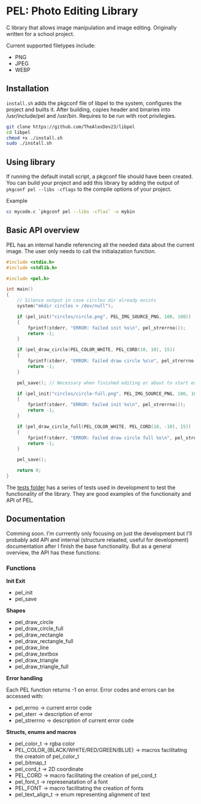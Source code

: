 # PEL: Photo Editing Library

C library that allows image manipulation and image editing. Originally written for a school project.

Current supported filetypes include:
- PNG
- JPEG
- WEBP

## Installation

`install.sh` adds the pkgconf file of libpel to the system, configures the project and builts it.
After building, copies header and binaries into /usr/include/pel and /usr/bin.
Requires to be run with root privilegies.

```bash
git clone https://github.com/TheAlexDev23/libpel
cd libpel
chmod +x ./install.sh
sudo ./install.sh
```

## Using library
If running the default install script, a pkgconf file should have been created. You can build your project and add this library by adding the output of `pkgconf pel --libs -cflags` to the compile options of your project.

Example
```bash
cc mycode.c `pkgconf pel --libs -cflas` -o mybin
```

## Basic API overview
PEL has an internal handle referencing all the needed data about the current image. The user only needs to call the initialazation function.

```C
#include <stdio.h>
#include <stdlib.h>

#include <pel.h>

int main()
{
    // Silence output in case circles dir already exists
    system("mkdir circles > /dev/null");

    if (pel_init("circles/circle.png", PEL_IMG_SOURCE_PNG, 100, 100))
    {
        fprintf(stderr, "ERROR: failed init %s\n", pel_strerrno());
        return -1;
    }

    if (pel_draw_circle(PEL_COLOR_WHITE, PEL_CORD(10, 10), 15))
    {
        fprintf(stderr, "ERROR: failed draw circle %s\n", pel_strerrno());
        return -1;
    }

    pel_save(); // Necessary when finished editing or about to start editing another file. Not calling will result in loss of data.

    if (pel_init("circles/circle-full.png", PEL_IMG_SOURCE_PNG, 100, 100))
    {
        fprintf(stderr, "ERROR: failed init %s\n", pel_strerrno());
        return -1;
    }

    if (pel_draw_circle_full(PEL_COLOR_WHITE, PEL_CORD(10, -10), 15))
    {
        fprintf(stderr, "ERROR: failed draw circle full %s\n", pel_strerrno());
        return -1;
    }

    pel_save();

    return 0;
}
```

The [tests folder](/tests/) has a series of tests used in development to test the functionality of the library. They are good examples of the functionaity and API of PEL.

## Documentation
Comming soon. I'm currrently only focusing on just the development but I'll probably add API and internal (structure relaated, useful for development) documentation after I finish the base functionality. But as a general overview, the API has these functions:

### Functions

**Init Exit**
- pel_init
- pel_save

**Shapes**

- pel_draw_circle
- pel_draw_circle_full
- pel_draw_rectangle
- pel_draw_rectangle_full
- pel_draw_line
- pel_draw_textbox
- pel_draw_triangle
- pel_draw_triangle_full

**Error handling**

Each PEL function returns -1 on error. Error codes and errors can be accessed with:
- pel_errno -> current error code
- pel_sterr -> description of error
- pel_strerrno -> description of current error code

**Structs, enums and macros**

- pel_color_t -> rgba color
- PEL_COLOR_(BLACK/WHITE/RED/GREEN/BLUE) -> macros facilitating the creatoin of pel_color_t
- pel_bitmap_t
- pel_cord_t -> 2D coordinate
- PEL_CORD -> macro facilitating the creation of pel_cord_t
- pel_font_t -> represenatation of a font
- PEL_FONT -> macro facilitating the creation of fonts
- pel_text_align_t -> enum representing alignment of text
